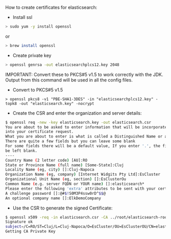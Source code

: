 How to create certificates for elasticsearch: 

* Install ssl

```bash
> sudo yum -y install openssl
```

or

```bash
> brew install openssl
```


* Create private key

```bash
> openssl genrsa -out elasticsearchplcs12.key 2048
```
IMPORTANT: Convert these to PKCS#5 v1.5 to work correctly with the JDK. Output from
this command will be used in all the config files.

* Convert to PKCS#5 v1.5

```
> openssl pkcs8 -v1 "PBE-SHA1-3DES" -in "elasticsearchplcs12.key" -topk8 -out "elasticsearch.key" -nocrypt
```

* Create the CSR and enter the organization and server details:

```bash
$ openssl req -new -key elasticsearch.key -out elasticsearch.csr
You are about to be asked to enter information that will be incorporated
into your certificate request.
What you are about to enter is what is called a Distinguished Name or a DN.
There are quite a few fields but you can leave some blank
For some fields there will be a default value, If you enter '.', the field will
be left blank.
----
Country Name (2 letter code) [AU]:RO
State or Province Name (full name) [Some-State]:Cluj
Locality Name (eg, city) []:Cluj-Napoca
Organization Name (eg, company) [Internet Widgits Pty Ltd]:EsCluster
Organizational Unit Name (eg, section) []:EsClusterOu
Common Name (e.g. server FQDN or YOUR name) []:elasticsearch*
Please enter the following 'extra' attributes to be sent with your certificate request
A challenge password []:@#$!S0M3P4ssw0rD^$$@
An optional company name []:ElkDemoCompany

```

* Use the CSR to generate the signed Certificate:

```bash
$ openssl x509 -req -in elasticsearch.csr -CA ../root/elasticsearch-rootca.pem -CAkey ../root/elasticsearch-rootkey.key -CAcreateserial -out elasticsearch.pem -sha256
Signature ok
subject=/C=RO/ST=Cluj/L=Cluj-Napoca/O=EsCluster/OU=EsClusterOU/CN=elasticsearch*
Getting CA Private Key
```